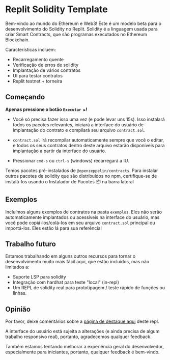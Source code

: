 # Replit Solidity Template
Bem-vindo ao mundo do Ethereum e Web3! Este é um modelo beta para o desenvolvimento do Solidity no Replit. Solidity é a linguagem usada para criar Smart Contracts, que são programas executados no Ethereum Blockchain.

Características incluem:
- Recarregamento quente
- Verificação de erros de solidity
- Implantação de vários contratos
- UI para testar contratos
- Replit testnet + torneira

## Começando
**Apenas pressione o botão `Executar ▶️`!**

- Você só precisa fazer isso uma vez (e pode levar uns 15s). Isso instalará todos os pacotes relevantes, iniciará a interface do usuário de implantação do contrato e compilará seu arquivo `contract.sol`.

- `contract.sol` irá recompilar automaticamente sempre que você o editar, e todos os seus contratos dentro deste arquivo estarão disponíveis para implantação a partir da interface do usuário.

- Pressionar `cmd-s` ou `ctrl-s` (windows) recarregará a IU.

Temos pacotes pré-instalados de `@openzeppelin/contracts`. Para instalar outros pacotes de solidity que são distribuídos no npm, certifique-se de instalá-los usando o Instalador de Pacotes 📦 na barra lateral

## Exemplos

Incluímos alguns exemplos de contratos na pasta `exemplos`. Eles não serão automaticamente implantados ou acessíveis na interface do usuário, mas você pode copiá-los/colá-los em seu arquivo `contract.sol` principal ou importá-los. Eles estão lá para sua referência!

## Trabalho futuro

Estamos trabalhando em alguns outros recursos para tornar o desenvolvimento muito mais fácil aqui, que estão incluídos, mas não limitados a:

- Suporte LSP para solidity
- Integração com hardhat para teste "local" (in-repl)
- Um REPL de solidity real para prototipagem / teste rápido de funções ou linhas.

## Opinião

Por favor, deixe comentários sobre a [página de destaque aqui](https://replit.com/@replit/Solidity-starter-beta?v=1) deste repl.

A interface do usuário está sujeita a alterações (e ainda precisa de algum trabalho responsivo real), portanto, agradecemos qualquer feedback.

Também estamos tentando melhorar a experiência geral do desenvolvedor, especialmente para iniciantes, portanto, qualquer feedback é bem-vindo.
